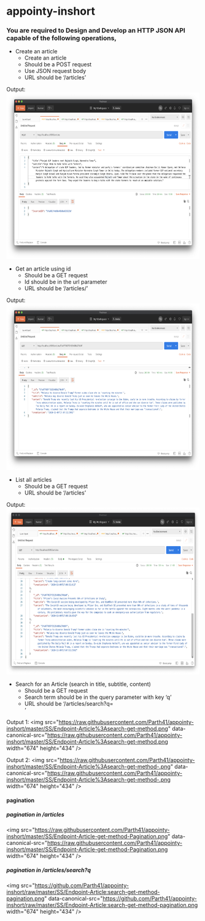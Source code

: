 # appointy-inshort


### You are required to Design and Develop an HTTP JSON API capable of the following operations,
* Create an article
     * Create an article
     * Should be a POST request
     * Use JSON request body
     * URL should be ‘/articles’
  
Output: <img src="https://raw.githubusercontent.com/Parth41/appointy-inshort/master/SS/Endpoint-Article-post-method.png" data-canonical-src="https://raw.githubusercontent.com/Parth41/appointy-inshort/master/SS/Endpoint-Article-post-method.png" width="674" height="434" />

* Get an article using id
     * Should be a GET request
     * Id should be in the url parameter
     * URL should be ‘/articles/<id here>’

Output: <img src="https://raw.githubusercontent.com/Parth41/appointy-inshort/master/SS/Endpoint-Article%3Aid-get-method.png" data-canonical-src="https://raw.githubusercontent.com/Parth41/appointy-inshort/master/SS/Endpoint-Article%3Aid-get-method.png" width="674" height="434" />

* List all articles
     * Should be a GET request
     * URL should be ‘/articles’

Output: <img src="https://raw.githubusercontent.com/Parth41/appointy-inshort/master/SS/Endpoint-Article-get%20method.png" data-canonical-src="https://raw.githubusercontent.com/Parth41/appointy-inshort/master/SS/Endpoint-Article-get%20method.png" width="674" height="434" />

* Search for an Article (search in title, subtitle, content)
     * Should be a GET request
     * Search term should be in the query parameter with key ‘q’
     * URL should be ‘/articles/search?q=<search term here>’
  
Output 1: 
<img src="https://raw.githubusercontent.com/Parth41/appointy-inshort/master/SS/Endpoint-Article%3Asearch-get-method.png" data-canonical-src="https://raw.githubusercontent.com/Parth41/appointy-inshort/master/SS/Endpoint-Article%3Asearch-get-method.png width="674" height="434" />
 
Output 2: 
<img src="https://raw.githubusercontent.com/Parth41/appointy-inshort/master/SS/Endpoint-Article%3Asearch-get-method-.png" data-canonical-src="https://raw.githubusercontent.com/Parth41/appointy-inshort/master/SS/Endpoint-Article%3Asearch-get-method-.png width="674" height="434" />
 
 #### pagination
 ##### pagination in /articles
<img src="https://raw.githubusercontent.com/Parth41/appointy-inshort/master/SS/Endpoint-Article-get-method-Pagination.png" data-canonical-src="https://raw.githubusercontent.com/Parth41/appointy-inshort/master/SS/Endpoint-Article-get-method-Pagination.png width="674" height="434" />
 
 ##### pagination in /articles/search?q
<img src="https://github.com/Parth41/appointy-inshort/raw/master/SS/Endpoint-Article:search-get-method-pagination.png" data-canonical-src="https://github.com/Parth41/appointy-inshort/raw/master/SS/Endpoint-Article:search-get-method-pagination.png width="674" height="434" />
 
 
 
 


